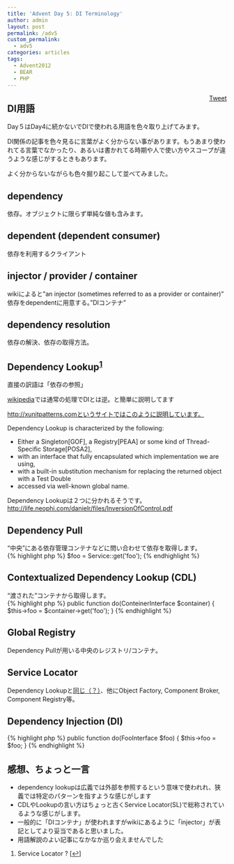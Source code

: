 ```yaml
---
title: 'Advent Day 5: DI Terminology'
author: admin
layout: post
permalink: /adv5
custom_permalink:
  - adv5
categories: articles
tags:
  - Advent2012
  - BEAR
  - PHP
---
```

<div style="float: right; margin-left: 10px;">
  <a href="https://twitter.com/share" class="twitter-share-button" data-count="vertical" data-url="/blog/adv5">Tweet</a>
</div>

## DI用語

Day５はDay4に続かないでDIで使われる用語を色々取り上げてみます。

DI関係の記事を色々見るに言葉がよく分からない事があります。もうあまり使われてる言葉でなかったり、あるいは書かれてる時期や人で使い方やスコープが違うような感じがするときもあります。

よく分からないながらも色々掘り起こして並べてみました。

## dependency

依存。オブジェクトに限らず単純な値も含みます。

## dependent (dependent consumer)

依存を利用するクライアント

## injector / provider / container

wikiによると&#8221;an injector (sometimes referred to as a provider or container)&#8221;  
依存をdependentに用意する。&#8221;DIコンテナ&#8221;

## dependency resolution

依存の解決、依存の取得方法。

## Dependency Lookup<sup><a href="#footnote_0_1326" id="identifier_0_1326" class="footnote-link footnote-identifier-link" title="Service Locator ?">1</a></sup>

直接の訳語は「依存の参照」

[wikipedia][1]では通常の処理でDIとは逆。と簡単に説明してます

http://xunitpatterns.comというサイトではこのように説明しています。

Dependency Lookup is characterized by the following:

*   Either a Singleton[GOF], a Registry[PEAA] or some kind of Thread-Specific Storage[POSA2], 
*   with an interface that fully encapsulated which implementation we are using, 
*   with a built-in substitution mechanism for replacing the returned object  
    with a Test Double 
*   accessed via well-known global name. 

Dependency Lookupは２つに分かれるそうです。  
<http://life.neophi.com/danielr/files/InversionOfControl.pdf>

## Dependency Pull

&#8220;中央&#8221;にある依存管理コンテナなどに問い合わせて依存を取得します。  
{% highlight php %}
$foo = Service::get('foo');
{% endhighlight %}

## Contextualized Dependency Lookup (CDL)

&#8220;渡された&#8221;コンテナから取得します。  
{% highlight php %}
public function do(ConteinerInterface $container)
{
    $this->foo = $container->get('foo');
}
{% endhighlight %}

## Global Registry

Dependency Pullが用いる中央のレジストリ/コンテナ。

## Service Locator

Dependency Lookupと[同じ（？）][2]、他にObject Factory, Component Broker, Component Registry等。

## Dependency Injection (DI)

{% highlight php %}
public function do(FooInterface $foo)
{
    $this->foo = $foo;
}
{% endhighlight %}

## 感想、ちょっと一言

*   dependency lookupは広義では外部を参照するという意味で使われれ、狭義では特定のパターンを指すような感じがします
*   CDLやLookupの言い方はちょっと古くService Locator(SL)で総称されているような感じがします。
*   一般的に「DIコンテナ」が使われますがwikiにあるように「injector」が表記としてより妥当であると思いました。
*   用語解説のよい記事になかなか巡り会えませんでした
<ol class="footnotes">
  <li id="footnote_0_1326" class="footnote">
    Service Locator ? [<a href="#identifier_0_1326" class="footnote-link footnote-back-link">&#8617;</a>]
  </li>
</ol>

 [1]: http://en.wikipedia.org/wiki/Dependency_injection
 [2]: http://xunitpatterns.com/Dependency%20Lookup.html
